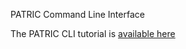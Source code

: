 PATRIC Command Line Interface

The PATRIC CLI tutorial is [available here](http://htmlpreview.github.io/?https://github.com/olsonanl/Web/blob/master/Web/Tutorials/p3_CLI.html)
